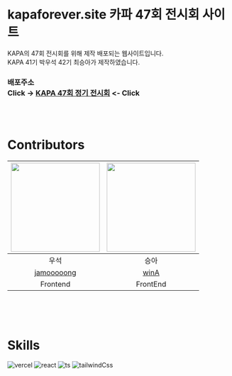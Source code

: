 # kapaforever.site 카파 47회 전시회 사이트

KAPA의 47회 전시회를 위해 제작 배포되는 웹사이트입니다.</br>
KAPA 41기 박우석 42기 최승아가 제작하였습니다.

### 배포주소 </br> Click -> [KAPA 47회 정기 전시회](https://www.kapaforever.site/) <- Click 

</br></br>

# Contributors

| <img src="https://avatars.githubusercontent.com/u/102500033?v=4" width="200"> | <img src="https://avatars.githubusercontent.com/u/92146550?v=4" width="200"> |
|:-:|:-:|
|우석|승아|
|[jamooooong](https://github.com/jamooooong)|[winA](https://github.com/winnaba61)|
|Frontend|FrontEnd|

</br></br></br>

# Skills

![vercel](https://img.shields.io/badge/Vercel-000000?style=for-the-badge&logo=vercel&logoColor=white)
![react](https://img.shields.io/badge/React-20232A?style=for-the-badge&logo=react&logoColor=61DAFB)
![ts](https://img.shields.io/badge/TypeScript-007ACC?style=for-the-badge&logo=typescript&logoColor=white)
![tailwindCss](	https://img.shields.io/badge/Tailwind_CSS-38B2AC?style=for-the-badge&logo=tailwind-css&logoColor=white)
